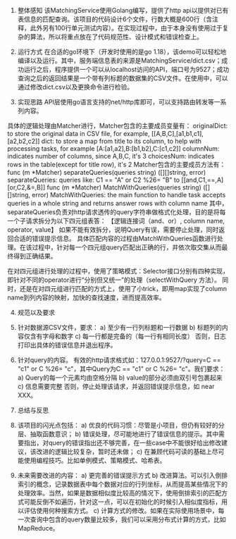 1.	整体感知
该MatchingService使用Golang编写，提供了http api以提供对已有表信息的匹配查询。该项目的代码设计6个文件，行数大概是600行（含注释，此外另有100行单元测试内容）。在实现过程中，由于本身没有使用过于复杂的算法，所以将重点放在了代码规范性、设计模式和错误检查上。


2.	运行方式
在合适的go环境下（开发时使用的是go 1.18），该demo可以轻松地编译以及运行。其中，服务端信息表的来源是MatchingService/dict.csv；成功运行之后，程序提供一个可以从localhost访问的API，端口号为9527；成功查询之后的返回结果是一个带有列标题的数据集的CSV文件。在使用中，可以通过修改dict.csv以及更换命令进行检验。


3.	实现思路
API层使用go语言支持的net/http库即可，可以支持路由转发等一系列内容。

具体的逻辑处理由Matcher进行，Matcher包含的主要成员变量有：
originalDict: to store the original data in CSV file, for example, [[A,B,C],[a1,b1,c1],[a2,b2,c2]]
dict: to store a map from title to its column, to help with processing tasks, for example [A:[a1,a2],B:[b1,b2],C:[c1,c2]]
columnNum: indicates number of columns, since A,B,C, it's 3
choicesNum: indicates rows in the table(except for title row), it's 2
Matcher包含的主要成员方法有：
func (m *Matcher) separateQueries(queries string) ([][]string, error)
separateQueries: queries like: C1 == "A" or C2 %26= "B" to [[and,C1,==,A][or,C2,&=,B]]
func (m *Matcher) MatchWithQueries(queries string) ([][]string, error)
MatchWithQueries: the main function to handle task accepts queries in a whole string and returns answer rows with column name
其中，separateQueries负责对http请求透传的query字符串做格式化处理，目的是将每一个子请求拆分为以下四元组表答：
【逻辑连接词（and、or）, column name, operator, value】
如果不能有效拆分，说明Query有误，需要停止处理，同时返回合适的错误提示信息。
具体匹配内容的过程由MatchWithQueries函数进行处理。在该过程中，针对每一个四元组query匹配出正确的行，并依次取交集从而最终得到正确结果。

在对四元组进行处理的过程中，使用了策略模式：Selector接口分别有四种实现，即针对不同的operator进行“分别但又统一”的处理（selectWithQuery 方法）。
同时，还是在对四元组进行匹配的方式上，使用了小trick，即用map实现了column name到列内容的映射，加快的查找速度，进而提高效率。


4.	规范以及要求
1.	针对数据源CSV文件，要求：
a)	至少有一行列标题和一行数据
b)	标题列的内容仅含有字母和数字
c)	每一行都是完备的（每一行有相同长度）
否则，日志打印出具体的错误信息并退出程序。
2.	针对query的内容。
有效的http请求格式如：127.0.0.1:9527/?query=C == "c1" or C %26= "c"，其中Query为C == "c1" or C %26= "c"。我们要求：
a)	Query的每一个元素均由空格分隔
b)	value的部分必须由双引号包裹起来
c)	信息需要完整
否则，停止处理该请求，并返回错误提示信息，如 near XXX。


5.	总结与反思
1.	该项目的闪光点包括：
a)	优良的代码习惯：尽管是小项目，但仍有较好的分层、抽取函数意识；
b)	错误处理，尽可能地进行了错误信息的提示。其中需要指出，对query的错误指出还不够完善，在一些case中不能很好给出修改建议，该改进的逻辑比较复杂，暂时还未做；
c)	在兼顾代码可读的基础上尽可能使用编程技巧。比如单例模式、策略模式、哈希表。
2.	未来需要改进的内容：
a)	更完善的错误提示方式
b)	改进算法。可以引入倒排索引的概念，记录数据表中每个数据对应的行列坐标，从而提高某些情况下的处理效率。当然，如果是数据相似度比较高的情况下，使用倒排索引的匹配方式可能反倒不如遍历，针对这一点，可以在初始化的时候引入相似度指标，用以评估使用何种搜索方式。
c)	计算方式的修改。如果在实际使用场景中，每一次查询中包含的query数量比较多，我们可以采用分布式计算的方式，比如MapReduce。

